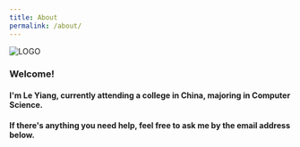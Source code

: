 ```yaml
---
title: About
permalink: /about/
---
```

![LOGO](https://raw.githubusercontent.com/leyiang/leyiang.github.io/master/assets/images/leyiang.logo.png)

### Welcome!
#### I'm Le Yiang, currently attending a college in China, majoring in Computer Science.
#### If there's anything you need help, feel free to ask me by the email address below.
